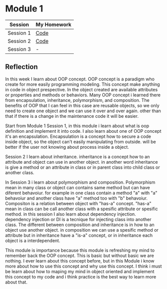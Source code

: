 # Module 1

| Session | My Homework |
| ------ | ------ |
| Session 1 | [Code](https://github.com/edinugroho/GenerasiGigih/tree/main/Module%201/Session%201) |
| Session 2 | [Code](https://github.com/edinugroho/GenerasiGigih/tree/main/Module%201/Session%202/homework) |
| Session 3 | - |

## Reflection

In this week I learn about OOP concept. OOP concept is a paradigm who create for more easily programming modeling. This concept make anything in code in object prespective. In the object created are available attributes or properties and methods or behaviors. Many OOP concept i learned there from encapsulation, inheritance, polymorphism, and composition. The benefits of OOP that I can feel in this case are reusable objects, so we only need to create one object and we can use it over and over again. other than that if there is a change in the maintenance code it will be easier.

Start from Module 1 Session 1, in this module i learn about what is oop definition and implement it into code. I also learn about one of OOP concept it's an encapsulation. Encapsulation is a concept how to secure a code inside object, so the object can't easily manipulating from outside. will be better if the user not knowing about process inside a object.

Session 2 I learn about inheritance. inheritance is a concept how to an attribute and object can use in another object. in another word inheritance is give a method or an attribute in class or in parent class into child class or another class.

In Session 3 i learn about polymorphism and composition. Polymorphism mean in many class or object can contains same method but can have diferent behavoiur. for example in one class contain a method "a" with "a" behavoiur and another class have "a" method too with "b" behavoiur. Compositon is a relation between object with "has-a" concept. "has-a" mean in class can be call another class with a spesific attribute or spesific method. in this session I also learn about dependency injection. dependency injection or DI is a tecnique for injecting class into another class. The different between composition and inheritance is in how to an object use another object. in composition we can use a spesific method or attribute but in inheritance have a "is-a" concept, or in inheritance each object is a interdependent.

This module is importance because this module is refreshing my mind to remember back the OOP concept. This is basic but without basic we are nothing. I ever learn about this concept before, but in this Module i know more about how to use this concept and why use this concept. I think i must be learn about how to maping my mind in object oriented and implement this concept to my code and i think practice is the best way to learn more about that.
